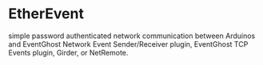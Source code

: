 EtherEvent
==========

simple password authenticated network communication between Arduinos and EventGhost Network Event Sender/Receiver plugin, EventGhost TCP Events plugin, Girder, or NetRemote.
